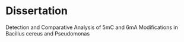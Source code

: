 # Dissertation
Detection and Comparative Analysis of 5mC and 6mA Modifications in Bacillus cereus and Pseudomonas
